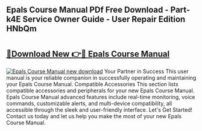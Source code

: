 ## Epals Course Manual PDf Free Download - Part-k4E Service Owner Guide - User Repair Edition HNbQm

# <h2><a href="http://cf29611.oget.top/?id=Epals+Course+Manual">🔗Download New 👉🔴 Epals Course Manual</a></h2>

[![Epals Course Manual new download](https://i.imgur.com/5g1atiW.png)](http://cf29611.oget.top/?id=Epals+Course+Manual)
Your Partner in Success This user manual is your reliable companion in successfully operating and maintaining your Epals Course Manual. Compatible Accessories This section lists compatible accessories and peripherals for your new Epals Course Manual. Epals Course Manual advanced features include real-time monitoring, voice commands, customizable alerts, and multi-device compatibility, all accessible through the sleek and user-friendly interface. Let's Get Started! Contact us today and let us help you make the most of your new Epals Course Manual.
